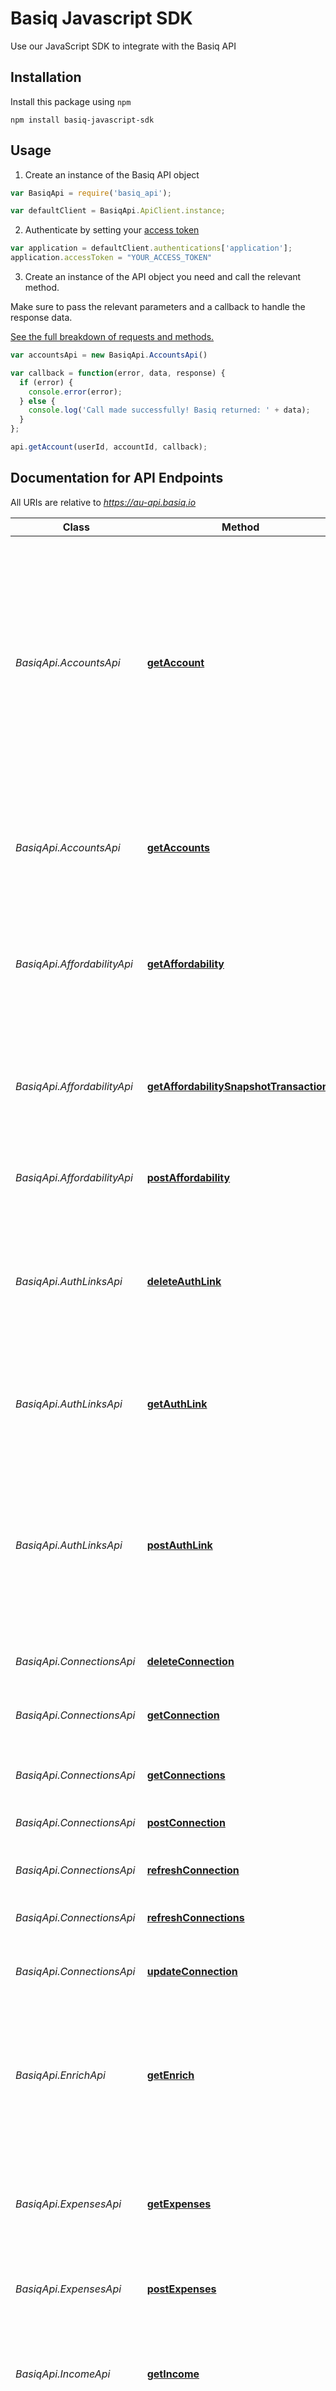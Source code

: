 # Basiq Javascript SDK 

Use our JavaScript SDK to integrate with the Basiq API 

## Installation
Install this package using `npm` 

```shell
npm install basiq-javascript-sdk
```

## Usage

1. Create an instance of the Basiq API object

```javascript
var BasiqApi = require('basiq_api');

var defaultClient = BasiqApi.ApiClient.instance;
```

2. Authenticate by setting your [access token](docs/TokenApi.md#postToken)

```javascript
var application = defaultClient.authentications['application'];
application.accessToken = "YOUR_ACCESS_TOKEN"
```

3. Create an instance of the API object you need and call the relevant method. 

Make sure to pass the relevant parameters and a callback to handle the response data.

[See the full breakdown of requests and methods.](#Documentation-for-API-Endpoints)

```javascript
var accountsApi = new BasiqApi.AccountsApi()

var callback = function(error, data, response) {
  if (error) {
    console.error(error);
  } else {
    console.log('Call made successfully! Basiq returned: ' + data);
  }
};

api.getAccount(userId, accountId, callback);
```

## Documentation for API Endpoints

All URIs are relative to *https://au-api.basiq.io*

Class | Method | HTTP request | Description 
------------ | ---- | ------------- | -------------------------------
*BasiqApi.AccountsApi* | [**getAccount**](docs/AccountsApi.md#getAccount) | **GET** /users/{userId}/accounts/{accountId} | Use this to retrieve the details of a specific account. This request will return back an account object with the latest data since the last refresh. If you require the latest account details you will need to call the connection refresh resource.
*BasiqApi.AccountsApi* | [**getAccounts**](docs/AccountsApi.md#getAccounts) | **GET** /users/{userId}/accounts | Use this collection to retrieve a list of accounts. Each entry in the array is a separate account object.
*BasiqApi.AffordabilityApi* | [**getAffordability**](docs/AffordabilityApi.md#getAffordability) | **GET** /users/{userId}/affordability/{snapshotId} | Retrieves the details of an affordability summary. You need only supply the unique affordability identifier.
*BasiqApi.AffordabilityApi* | [**getAffordabilitySnapshotTransactions**](docs/AffordabilityApi.md#getAffordabilitySnapshotTransactions) | **GET** /users/{userId}/affordability/{snapshotId}/transactions | Returns a paginated list with a data property that contains an array of transactions from the affordability snapshot.
*BasiqApi.AffordabilityApi* | [**postAffordability**](docs/AffordabilityApi.md#postAffordability) | **POST** /users/{userId}/affordability | Use this to create a new affordability report.
*BasiqApi.AuthLinksApi* | [**deleteAuthLink**](docs/AuthLinksApi.md#deleteAuthLink) | **DELETE** /users/{userId}/auth_link | Permanently deletes an auth_link resource. Once deleted the URL associated with the deleted object will no longer be valid.
*BasiqApi.AuthLinksApi* | [**getAuthLink**](docs/AuthLinksApi.md#getAuthLink) | **GET** /users/{userId}/auth_link | Use this to retrieve the latest/last auth_link generated for the specified user..
*BasiqApi.AuthLinksApi* | [**postAuthLink**](docs/AuthLinksApi.md#postAuthLink) | **POST** /users/{userId}/auth_link | An Auth Link object can be generated to securely capture data from a User. Using the URL allows data to be captured via the hosted Basiq Connect Consent workflow for a given User.
*BasiqApi.ConnectionsApi* | [**deleteConnection**](docs/ConnectionsApi.md#deleteConnection) | **DELETE** /users/{userId}/connections/{connectionId} | Permanently deletes a connection.
*BasiqApi.ConnectionsApi* | [**getConnection**](docs/ConnectionsApi.md#getConnection) | **GET** /users/{userId}/connections/{connectionId} | Use this to retrieve details of a specific connection.
*BasiqApi.ConnectionsApi* | [**getConnections**](docs/ConnectionsApi.md#getConnections) | **GET** /users/{userId}/connections | Use this to retrieve details of the connections.
*BasiqApi.ConnectionsApi* | [**postConnection**](docs/ConnectionsApi.md#postConnection) | **POST** /users/{userId}/connections | Use this to create a new connection.
*BasiqApi.ConnectionsApi* | [**refreshConnection**](docs/ConnectionsApi.md#refreshConnection) | **POST** /users/{userId}/connections/{connectionId}/refresh | Use this to retrieve the latest financial data.
*BasiqApi.ConnectionsApi* | [**refreshConnections**](docs/ConnectionsApi.md#refreshConnections) | **POST** /users/{userId}/connections/refresh | Use this to refresh of all connections.
*BasiqApi.ConnectionsApi* | [**updateConnection**](docs/ConnectionsApi.md#updateConnection) | **POST** /users/{userId}/connections/{connectionId} | Use this to update the details of a specific connection.
*BasiqApi.EnrichApi* | [**getEnrich**](docs/EnrichApi.md#getEnrich) | **GET** /enrich | The Enrich resource enables you to retrieve details by passing in a search query containing a bank transaction description.
*BasiqApi.ExpensesApi* | [**getExpenses**](docs/ExpensesApi.md#getExpenses) | **GET** /users/{userId}/expenses/{snapshotId} | Retrieves the details of an expenses summary. You need only supply the unique expenses identifier.
*BasiqApi.ExpensesApi* | [**postExpenses**](docs/ExpensesApi.md#postExpenses) | **POST** /users/{userId}/expenses | Use this to create a new expenses report.
*BasiqApi.IncomeApi* | [**getIncome**](docs/IncomeApi.md#getIncome) | **GET** /users/{userId}/income/{snapshotId} | Retrieves the details of an income summary. You need only supply the unique income identifier.
*BasiqApi.IncomeApi* | [**postIncome**](docs/IncomeApi.md#postIncome) | **POST** /users/{userId}/income | Use this to create a new income report.
*BasiqApi.InstitutionsApi* | [**getInstitution**](docs/InstitutionsApi.md#getInstitution) | **GET** /institutions/{institutionID} | Retrieves data for single institution.
*BasiqApi.InstitutionsApi* | [**getInstitutions**](docs/InstitutionsApi.md#getInstitutions) | **GET** /institutions | Retrieves institutions list.
*BasiqApi.InstitutionsApi* | [**getPublicInstitutions**](docs/InstitutionsApi.md#getPublicInstitutions) | **GET** /public/institutions | Retrieves publically availiable (no authentication required) institutions list.
*BasiqApi.JobsApi* | [**getJobs**](docs/JobsApi.md#getJobs) | **GET** /jobs/{jobId} | Retrieves the details of an existing job. You need only supply the unique job identifier that was returned upon job creation.
*BasiqApi.JobsApi* | [**getUserJobs**](docs/JobsApi.md#getUserJobs) | **GET** /users/{userId}/jobs | Retrieves the details of an existing jobs. You need only supply the unique user identifier.
*BasiqApi.StatementsApi* | [**createStatement**](docs/StatementsApi.md#createStatement) | **POST** /users/{userId}/statements | A user can choose to share their financial data by uploading official pdf bank statements instead of creating a bank connection. Once the statement object is successfully created you can use it to obtain the user's latest financial data extracted from the bank statement i.e. accounts and transactions.
*BasiqApi.TokenApi* | [**postToken**](docs/TokenApi.md#postToken) | **POST** /token | 
*BasiqApi.TransactionsApi* | [**getTransaction**](docs/TransactionsApi.md#getTransaction) | **GET** /users/{userId}/transactions/{transactionId} | Retrieves the details of an existing transaction.
*BasiqApi.TransactionsApi* | [**getTransactions**](docs/TransactionsApi.md#getTransactions) | **GET** /users/{userId}/transactions | Use this collection to retrieve a paginated list of transactions.
*BasiqApi.UsersApi* | [**createUser**](docs/UsersApi.md#createUser) | **POST** /users | Use this to create a new user object.
*BasiqApi.UsersApi* | [**deleteUser**](docs/UsersApi.md#deleteUser) | **DELETE** /users/{userId} | Delete a user.
*BasiqApi.UsersApi* | [**getUser**](docs/UsersApi.md#getUser) | **GET** /users/{userId} | Retrieves the details of an existing user. You need only supply the unique user identifier that was returned upon user creation.
*BasiqApi.UsersApi* | [**updateUser**](docs/UsersApi.md#updateUser) | **POST** /users/{userId} | Updates the specified user by setting the values of the parameters passed. Any parameters not provided will be left unchanged. 

<img width="500"/>


## Documentation for Models

 - [BasiqApi.AccountClass](docs/AccountClass.md)
 - [BasiqApi.AccountHolder](docs/AccountHolder.md)
 - [BasiqApi.AccountLinks](docs/AccountLinks.md)
 - [BasiqApi.AccountResponseResource](docs/AccountResponseResource.md)
 - [BasiqApi.AccountTransactionInterval](docs/AccountTransactionInterval.md)
 - [BasiqApi.AccountsContainer](docs/AccountsContainer.md)
 - [BasiqApi.AccountsData](docs/AccountsData.md)
 - [BasiqApi.AccountsFeatures](docs/AccountsFeatures.md)
 - [BasiqApi.AccountsResponseResource](docs/AccountsResponseResource.md)
 - [BasiqApi.AffordabilityAssetsData](docs/AffordabilityAssetsData.md)
 - [BasiqApi.AffordabilityPostRequest](docs/AffordabilityPostRequest.md)
 - [BasiqApi.AffordabilityRegularIncomeData](docs/AffordabilityRegularIncomeData.md)
 - [BasiqApi.AffordabilityResponse](docs/AffordabilityResponse.md)
 - [BasiqApi.AffordabilitySummary](docs/AffordabilitySummary.md)
 - [BasiqApi.AffordabilityTransactionLinks](docs/AffordabilityTransactionLinks.md)
 - [BasiqApi.AffordabilityTransactionsGetLinks](docs/AffordabilityTransactionsGetLinks.md)
 - [BasiqApi.AffordabilityTransactionsResponse](docs/AffordabilityTransactionsResponse.md)
 - [BasiqApi.Anzsic](docs/Anzsic.md)
 - [BasiqApi.AssetsPrevious6MonthsData](docs/AssetsPrevious6MonthsData.md)
 - [BasiqApi.AuthLinkLinks](docs/AuthLinkLinks.md)
 - [BasiqApi.AuthLinksPostResponseResource](docs/AuthLinksPostResponseResource.md)
 - [BasiqApi.AuthLinksResponseResource](docs/AuthLinksResponseResource.md)
 - [BasiqApi.AvgMonthlyData](docs/AvgMonthlyData.md)
 - [BasiqApi.BadRequestError](docs/BadRequestError.md)
 - [BasiqApi.CategoryDataExpenses](docs/CategoryDataExpenses.md)
 - [BasiqApi.ChangeHistoryAffordabilityData](docs/ChangeHistoryAffordabilityData.md)
 - [BasiqApi.ChangeHistoryExpensesClass](docs/ChangeHistoryExpensesClass.md)
 - [BasiqApi.ChangeHistoryExternal](docs/ChangeHistoryExternal.md)
 - [BasiqApi.ChangeHistoryIncome](docs/ChangeHistoryIncome.md)
 - [BasiqApi.ClassDetails](docs/ClassDetails.md)
 - [BasiqApi.ClassResourceExpenses](docs/ClassResourceExpenses.md)
 - [BasiqApi.Colors](docs/Colors.md)
 - [BasiqApi.ConnectionAccountLinks](docs/ConnectionAccountLinks.md)
 - [BasiqApi.ConnectionGetResponseResource](docs/ConnectionGetResponseResource.md)
 - [BasiqApi.ConnectionInstitution](docs/ConnectionInstitution.md)
 - [BasiqApi.ConnectionProfile](docs/ConnectionProfile.md)
 - [BasiqApi.ConnectionResponseResource](docs/ConnectionResponseResource.md)
 - [BasiqApi.ConnectionsData](docs/ConnectionsData.md)
 - [BasiqApi.ConnectionsGetResponseResource](docs/ConnectionsGetResponseResource.md)
 - [BasiqApi.ConnectionsRefreshResource](docs/ConnectionsRefreshResource.md)
 - [BasiqApi.CreateUser](docs/CreateUser.md)
 - [BasiqApi.CreditLiabilities](docs/CreditLiabilities.md)
 - [BasiqApi.CurrentIrregularSource](docs/CurrentIrregularSource.md)
 - [BasiqApi.CurrentOtherCreditSource](docs/CurrentOtherCreditSource.md)
 - [BasiqApi.CurrentRegularSource](docs/CurrentRegularSource.md)
 - [BasiqApi.DivisionDetails](docs/DivisionDetails.md)
 - [BasiqApi.EnrichCategory](docs/EnrichCategory.md)
 - [BasiqApi.EnrichData](docs/EnrichData.md)
 - [BasiqApi.EnrichGeometry](docs/EnrichGeometry.md)
 - [BasiqApi.EnrichLocation](docs/EnrichLocation.md)
 - [BasiqApi.EnrichMerchant](docs/EnrichMerchant.md)
 - [BasiqApi.EnrichPhoneNumber](docs/EnrichPhoneNumber.md)
 - [BasiqApi.ExpensesClass](docs/ExpensesClass.md)
 - [BasiqApi.ExpensesLinks](docs/ExpensesLinks.md)
 - [BasiqApi.ExpensesPostRequest](docs/ExpensesPostRequest.md)
 - [BasiqApi.ExpensesResponse](docs/ExpensesResponse.md)
 - [BasiqApi.ExternalLiabilityData](docs/ExternalLiabilityData.md)
 - [BasiqApi.ExternalPayment](docs/ExternalPayment.md)
 - [BasiqApi.FeatureCondition](docs/FeatureCondition.md)
 - [BasiqApi.Features](docs/Features.md)
 - [BasiqApi.ForbiddenAccessError](docs/ForbiddenAccessError.md)
 - [BasiqApi.Gap](docs/Gap.md)
 - [BasiqApi.GetAffordabilityLinks](docs/GetAffordabilityLinks.md)
 - [BasiqApi.GetConnectionLinks](docs/GetConnectionLinks.md)
 - [BasiqApi.GetConnectionsLinks](docs/GetConnectionsLinks.md)
 - [BasiqApi.GetEnrichResponse](docs/GetEnrichResponse.md)
 - [BasiqApi.GetUserAccount](docs/GetUserAccount.md)
 - [BasiqApi.GetUserAccountData](docs/GetUserAccountData.md)
 - [BasiqApi.GetUserConnection](docs/GetUserConnection.md)
 - [BasiqApi.GetUserConnectionData](docs/GetUserConnectionData.md)
 - [BasiqApi.GetUserLinks](docs/GetUserLinks.md)
 - [BasiqApi.GoneError](docs/GoneError.md)
 - [BasiqApi.GroupDetails](docs/GroupDetails.md)
 - [BasiqApi.IncomeLinks](docs/IncomeLinks.md)
 - [BasiqApi.IncomePostRequest](docs/IncomePostRequest.md)
 - [BasiqApi.IncomeResponse](docs/IncomeResponse.md)
 - [BasiqApi.IncomeSummary](docs/IncomeSummary.md)
 - [BasiqApi.Institution](docs/Institution.md)
 - [BasiqApi.InstitutionLogoResource](docs/InstitutionLogoResource.md)
 - [BasiqApi.InstitutionModel](docs/InstitutionModel.md)
 - [BasiqApi.InstitutionPerformanceStats](docs/InstitutionPerformanceStats.md)
 - [BasiqApi.InstitutionsList](docs/InstitutionsList.md)
 - [BasiqApi.InternalServerError](docs/InternalServerError.md)
 - [BasiqApi.IrregularSource](docs/IrregularSource.md)
 - [BasiqApi.IrregularityIncome](docs/IrregularityIncome.md)
 - [BasiqApi.JobData](docs/JobData.md)
 - [BasiqApi.JobsData](docs/JobsData.md)
 - [BasiqApi.JobsInstitution](docs/JobsInstitution.md)
 - [BasiqApi.JobsLinks](docs/JobsLinks.md)
 - [BasiqApi.JobsResponseResource](docs/JobsResponseResource.md)
 - [BasiqApi.JobsResult](docs/JobsResult.md)
 - [BasiqApi.JobsStep](docs/JobsStep.md)
 - [BasiqApi.LiabilitiesData](docs/LiabilitiesData.md)
 - [BasiqApi.LoanLiabilities](docs/LoanLiabilities.md)
 - [BasiqApi.LogoResourceLinks](docs/LogoResourceLinks.md)
 - [BasiqApi.Meta](docs/Meta.md)
 - [BasiqApi.NotFoundError](docs/NotFoundError.md)
 - [BasiqApi.OtherCreditSource](docs/OtherCreditSource.md)
 - [BasiqApi.PaymentsSummaryExpenses](docs/PaymentsSummaryExpenses.md)
 - [BasiqApi.PhysicalAddresses](docs/PhysicalAddresses.md)
 - [BasiqApi.Previous3MonthsIncome](docs/Previous3MonthsIncome.md)
 - [BasiqApi.Previous6MonthsCreditLiabilities](docs/Previous6MonthsCreditLiabilities.md)
 - [BasiqApi.Previous6MonthsLoan](docs/Previous6MonthsLoan.md)
 - [BasiqApi.PreviousMonthDataLiabilities](docs/PreviousMonthDataLiabilities.md)
 - [BasiqApi.PreviousMonthDataLoanLiabilities](docs/PreviousMonthDataLoanLiabilities.md)
 - [BasiqApi.ProfileFeatures](docs/ProfileFeatures.md)
 - [BasiqApi.RegularSource](docs/RegularSource.md)
 - [BasiqApi.ResourceLink](docs/ResourceLink.md)
 - [BasiqApi.ResourceLinks](docs/ResourceLinks.md)
 - [BasiqApi.ResponseFormat](docs/ResponseFormat.md)
 - [BasiqApi.Source](docs/Source.md)
 - [BasiqApi.SourceName](docs/SourceName.md)
 - [BasiqApi.StatementUploadResource](docs/StatementUploadResource.md)
 - [BasiqApi.StatusServiceUnavailableError](docs/StatusServiceUnavailableError.md)
 - [BasiqApi.SubCategoryExpenses](docs/SubCategoryExpenses.md)
 - [BasiqApi.SubClass](docs/SubClass.md)
 - [BasiqApi.SubdivisionDetails](docs/SubdivisionDetails.md)
 - [BasiqApi.TokenPostResponse](docs/TokenPostResponse.md)
 - [BasiqApi.TransactionData](docs/TransactionData.md)
 - [BasiqApi.TransactionDataAffordability](docs/TransactionDataAffordability.md)
 - [BasiqApi.TransactionLinks](docs/TransactionLinks.md)
 - [BasiqApi.TransactionsAnzsic](docs/TransactionsAnzsic.md)
 - [BasiqApi.TransactionsCategory](docs/TransactionsCategory.md)
 - [BasiqApi.TransactionsClass](docs/TransactionsClass.md)
 - [BasiqApi.TransactionsDivision](docs/TransactionsDivision.md)
 - [BasiqApi.TransactionsEnrich](docs/TransactionsEnrich.md)
 - [BasiqApi.TransactionsFeatures](docs/TransactionsFeatures.md)
 - [BasiqApi.TransactionsGeometry](docs/TransactionsGeometry.md)
 - [BasiqApi.TransactionsGetLinks](docs/TransactionsGetLinks.md)
 - [BasiqApi.TransactionsGetResource](docs/TransactionsGetResource.md)
 - [BasiqApi.TransactionsGroup](docs/TransactionsGroup.md)
 - [BasiqApi.TransactionsLocation](docs/TransactionsLocation.md)
 - [BasiqApi.TransactionsMerchant](docs/TransactionsMerchant.md)
 - [BasiqApi.TransactionsPhoneNumber](docs/TransactionsPhoneNumber.md)
 - [BasiqApi.TransactionsSubdivision](docs/TransactionsSubdivision.md)
 - [BasiqApi.UnauthorizedError](docs/UnauthorizedError.md)
 - [BasiqApi.UnsupportedMediaTypeError](docs/UnsupportedMediaTypeError.md)
 - [BasiqApi.UpdateUser](docs/UpdateUser.md)
 - [BasiqApi.UserConnectionPostData](docs/UserConnectionPostData.md)
 - [BasiqApi.UserConnectionsPostData](docs/UserConnectionsPostData.md)
 - [BasiqApi.UserGetResponse](docs/UserGetResponse.md)
 - [BasiqApi.UserPostResponse](docs/UserPostResponse.md)


## Documentation for Authorization


### api_key

- **Type**: API key
- **API key parameter name**: Authorization
- **Location**: HTTP header

### application

- **Type**: OAuth
- **Flow**: application
- **Authorization URL**: 
- **Scopes**: 
  - SERVER_ACCESS: Must only be used when making server side calls. This will provide you an all access token so should be handled securely on the server side.
  - CLIENT_ACCESS: This token has restricted access and only allows the creation or update of a connection. If an attacker intercepts a request and steals your CLIENT_ACCESS token, the risk is mitigated as they will not be able to get your users' data.

